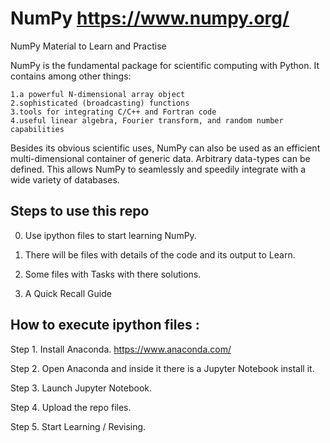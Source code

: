 # NumPy https://www.numpy.org/
NumPy Material to Learn and Practise

NumPy is the fundamental package for scientific computing with Python. It contains among other things:

    1.a powerful N-dimensional array object
    2.sophisticated (broadcasting) functions
    3.tools for integrating C/C++ and Fortran code
    4.useful linear algebra, Fourier transform, and random number capabilities

Besides its obvious scientific uses, NumPy can also be used as an efficient multi-dimensional container of generic data. Arbitrary data-types can be defined. This allows NumPy to seamlessly and speedily integrate with a wide variety of databases.


## Steps to use this repo

00. Use ipython files to start learning NumPy. 

01. There will be files with details of the code and its output to Learn.

02. Some files with Tasks with there solutions.

03. A Quick Recall Guide


## How to execute ipython files :
Step 1. Install Anaconda. https://www.anaconda.com/

Step 2. Open Anaconda and inside it there is a Jupyter Notebook install it.

Step 3. Launch Jupyter Notebook.

Step 4. Upload the repo files.

Step 5. Start Learning / Revising.
